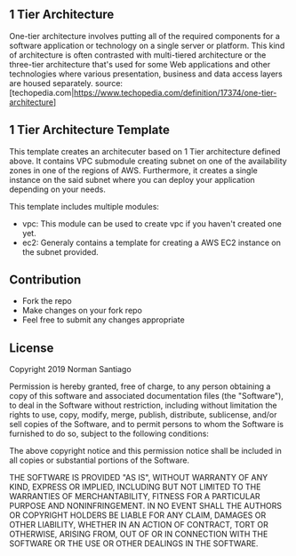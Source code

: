 ## 1 Tier Architecture
One-tier architecture involves putting all of the required components for a software application or technology on a single server or platform. This kind of architecture is often contrasted with multi-tiered architecture or the three-tier architecture that's used for some Web applications and other technologies where various presentation, business and data access layers are housed separately.
source: [techopedia.com|https://www.techopedia.com/definition/17374/one-tier-architecture]

## 1 Tier Architecture Template

This template creates an architecuter based on 1 Tier architecture defined above. It contains VPC submodule creating subnet on one of the availability zones in one of the regions of AWS. Furthermore, it creates a single instance on the said subnet where you can deploy your application depending on your needs.

This template includes multiple modules:

  * vpc: This module can be used to create vpc if you haven't created one yet.
  * ec2: Generaly contains a template for creating a AWS EC2 instance on the subnet provided.

## Contribution

  * Fork the repo
  * Make changes on your fork repo
  * Feel free to submit any changes appropriate

## License

Copyright 2019 Norman Santiago

Permission is hereby granted, free of charge, to any person obtaining a copy of this software and associated documentation files (the "Software"), to deal in the Software without restriction, including without limitation the rights to use, copy, modify, merge, publish, distribute, sublicense, and/or sell copies of the Software, and to permit persons to whom the Software is furnished to do so, subject to the following conditions:

The above copyright notice and this permission notice shall be included in all copies or substantial portions of the Software.

THE SOFTWARE IS PROVIDED "AS IS", WITHOUT WARRANTY OF ANY KIND, EXPRESS OR IMPLIED, INCLUDING BUT NOT LIMITED TO THE WARRANTIES OF MERCHANTABILITY, FITNESS FOR A PARTICULAR PURPOSE AND NONINFRINGEMENT. IN NO EVENT SHALL THE AUTHORS OR COPYRIGHT HOLDERS BE LIABLE FOR ANY CLAIM, DAMAGES OR OTHER LIABILITY, WHETHER IN AN ACTION OF CONTRACT, TORT OR OTHERWISE, ARISING FROM, OUT OF OR IN CONNECTION WITH THE SOFTWARE OR THE USE OR OTHER DEALINGS IN THE SOFTWARE.
